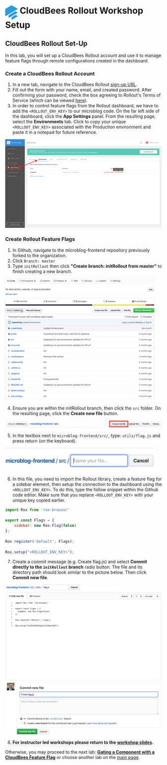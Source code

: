 # <img src="images/Rollout-blue.svg" alt="CloudBees Rollout Logo" width="40" align="top"> CloudBees Rollout Workshop Setup

## CloudBees Rollout Set-Up
In this lab, you will set up a CloudBees Rollout account and use it to manage feature flags through remote configurations created in the dashboard.

### Create a CloudBees Rollout Account 

1. In a new tab, navigate to the CloudBees Rollout [sign-up URL](https://app.rollout.io/signup).
2. Fill out the form with your name, email, and created password. After confirming your password,  check the box agreeing to Rollout's Terms of Service (which can be viewed [here](https://docs.cloudbees.com/docs/cloudbees-common/latest/subscription-agreement/)).
3. In order to control feature flags from the Rollout dashboard, we have to add the `<ROLLOUT_ENV_KEY>` to our microblog code. On the far left side of the dashboard, click the **App Settings** panel. From the resulting page, select the **Environments** tab. Click to copy your unique `<ROLLOUT_ENV_KEY>` associated with the Production environment and paste it in a notepad for future reference.

<p><img src="images/RolloutEnvKey.png" />

### Create Rollout Feature Flags

1. In Github, navigate to the microblog-frontend repository previously forked to the organization.
2. Click `Branch: master`
3. Type `initRollout` then click **"Create branch: initRollout from master"** to finish creating a new branch.

<p><img src="images/initRolloutBranch.gif" />

4. Ensure you are within the initRollout branch, then click the `src` folder. On the resulting page, click the **Create new file** button.

<p><img src="images/srcCreateNewFile.png" />

5. In the textbox next to `microblog-frontend/src/`, type: `utils/flag.js` and press return (on the keyboard).

<p><img src="images/utilsFlagJS.gif" />

6. In this file, you need to import the Rollout library, create a feature flag for a sidebar element, then setup the connection to the dashboard using the `<ROLLOUT_ENV_KEY>`. To do this, type the follow snippet within the Github code editor. Make sure that you replace `<ROLLOUT_ENV_KEY>` with your unique key copied earlier.
```javascript
import Rox from 'rox-browser'

export const Flags = {
	sidebar: new Rox.Flag(false)
};

Rox.register('default', Flags);

Rox.setup("<ROLLOUT_ENV_KEY>");
```
7. Create a commit message (e.g. Create flag.js) and select **Commit directly to the `initRollout` branch** radio button. The file and its directory path should look similar to the picture below. Then click **Commit new file**.

<p><img src="images/flagJSCommit.png" />

8. **For instructor led workshops please return to the [workshop slides](https://cloudbees-days.github.io/core-rollout-flow-workshop/rollout/#1).**

Otherwise, you may proceed to the next lab: [**Gating a Component with a CloudBees Feature Flag**](../rolloutFeature/rolloutFeature.md) or choose another lab on the [main page](../../README.md#workshop-labs).


